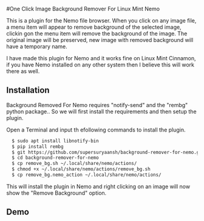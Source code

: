 
#One Click Image Background Remover For Linux Mint Nemo

This is a plugin for the Nemo file browser. When you click on any image file, a menu item will appear to remove background of the selected image, clickin gon the menu item will remove the background of the image. The original image will be preserved, new image with removed background will have a temporary name.


I have made this plugin for Nemo and it works fine on Linux Mint Cinnamon, if you have Nemo installed on any other system then I believe this will work there as well.

## Installation

Background Removed For Nemo requires "notify-send" and the "rembg" python package.. So we will first install the requirements and then setup the plugin.

Open a Terminal and input th efollowing commands to install the plugin.

```bash
  $ sudo apt install libnotify-bin
  $ pip install rembg
  $ git https://github.com/supersuryaansh/background-remover-for-nemo.git
  $ cd background-remover-for-nemo
  $ cp remove_bg.sh ~/.local/share/nemo/actions/
  $ chmod +x ~/.local/share/nemo/actions/remove_bg.sh
  $ cp remove_bg.nemo_action ~/.local/share/nemo/actions/
```
This will install the plugin in Nemo and right clicking on an image will now show the "Remove Background" option.

## Demo
